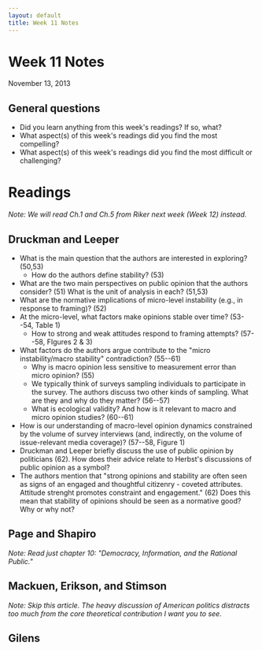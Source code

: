 ```yaml
---
layout: default
title: Week 11 Notes
---
```


# Week 11 Notes #
November 13, 2013

## General questions ##
* Did you learn anything from this week's readings? If so, what?
* What aspect(s) of this week's readings did you find the most compelling?
* What aspect(s) of this week's readings did you find the most difficult or challenging?


# Readings #

*Note: We will read Ch.1 and Ch.5 from Riker next week (Week 12) instead.*

## Druckman and Leeper ##
* What is the main question that the authors are interested in exploring? (50,53)
  * How do the authors define stability? (53)
* What are the two main perspectives on public opinion that the authors consider? (51) What is the unit of analysis in each? (51,53)
* What are the normative implications of micro-level instability (e.g., in response to framing)? (52)
* At the micro-level, what factors make opinions stable over time? (53--54, Table 1)
  * How to strong and weak attitudes respond to framing attempts? (57--58, FIgures 2 & 3)
* What factors do the authors argue contribute to the "micro instability/macro stability" contradiction? (55--61)
  * Why is macro opinion less sensitive to measurement error than micro opinion? (55)
  * We typically think of surveys sampling individuals to participate in the survey. The authors discuss two other kinds of sampling. What are they and why do they matter? (56--57)
  * What is ecological validity? And how is it relevant to macro and micro opinion studies? (60--61)
* How is our understanding of macro-level opinion dynamics constrained by the volume of survey interviews (and, indirectly, on the volume of issue-relevant media coverage)? (57--58, Figure 1)
* Druckman and Leeper briefly discuss the use of public opinion by politicians (62). How does their advice relate to Herbst's discussions of public opinion as a symbol?
* The authors mention that "strong opinions and stability are often seen as signs of an engaged and thoughtful citizenry - coveted attributes. Attitude strenght promotes constraint and engagement." (62) Does this mean that stability of opinions should be seen as a normative good? Why or why not?


## Page and Shapiro ##
*Note: Read just chapter 10: "Democracy, Information, and the Rational Public."*


## Mackuen, Erikson, and Stimson ##
*Note: Skip this article. The heavy discussion of American politics distracts too much from the core theoretical contribution I want you to see.*

## Gilens ##
